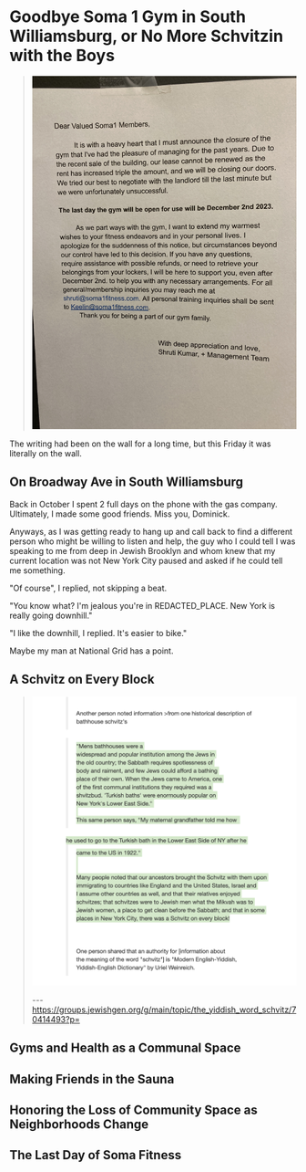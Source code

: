 # Goodbye Soma 1 Gym in South Williamsburg, or No More Schvitzin with the Boys

> ![Dear valued Soma1 members.](./dear-valued-soma1-members.jpg)

The writing had been on the wall for a long time, but this Friday it was literally on the wall.

## On Broadway Ave in South Williamsburg

Back in October I spent 2 full days on the phone with the gas company. Ultimately, I made some good friends. Miss you, Dominick.

Anyways, as I was getting ready to hang up and call back to find a different person who might be willing to listen and help, the guy who I could tell I was speaking to me from deep in Jewish Brooklyn and whom knew that my current location was not New York City paused and asked if he could tell me something.

"Of course", I replied, not skipping a beat.

"You know what? I'm jealous you're in REDACTED_PLACE. New York is really going downhill."

"I like the downhill, I replied. It's easier to bike."

Maybe my man at National Grid has a point.

## A Schvitz on Every Block

> ![A Schvitz on Every Block Screenshot](./a-schvitz-on-every-block.jpg)
>
> --- https://groups.jewishgen.org/g/main/topic/the_yiddish_word_schvitz/70414493?p=

## Gyms and Health as a Communal Space

## Making Friends in the Sauna

## Honoring the Loss of Community Space as Neighborhoods Change

## The Last Day of Soma Fitness
